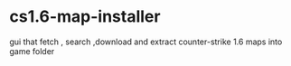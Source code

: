 # cs1.6-map-installer
gui that fetch , search ,download and extract counter-strike 1.6 maps into game folder
